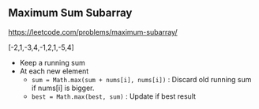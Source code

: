 ## Maximum Sum Subarray
https://leetcode.com/problems/maximum-subarray/

[-2,1,-3,4,-1,2,1,-5,4]  

* Keep a running sum
* At each new element 
  * `sum = Math.max(sum + nums[i], nums[i])` : Discard old running sum if nums[i] is bigger.
  * `best = Math.max(best, sum)` : Update if best result
  
